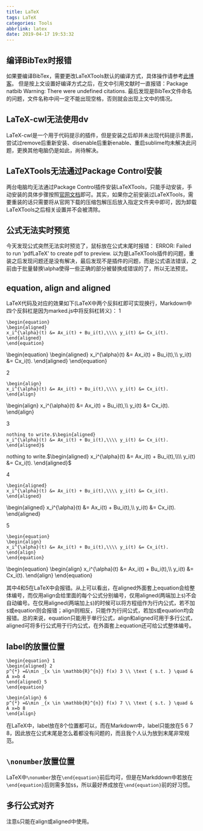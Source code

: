 ```yaml
---
title: LaTeX
tags: LaTeX
categories: Tools
abbrlink: latex
date: 2019-04-17 19:53:32
---
```


## 编译BibTex时报错
如果要编译BibTex，需要更改LaTeXTools默认的编译方式，具体操作请参考[此博客](https://blog.csdn.net/Galoa/article/details/79587751)。
但是按上文设置好编译方式之后，在文中引用文献时一直报错：Package natbib Warning: There were undefined citations. 
最后发现是BibTex文件命名的问题，文件名称中间一定不能出现空格，否则就会出现上文中的情况。

## LaTeX-cwl无法使用dv
LaTeX-cwl是一个用于代码提示的插件，但是安装之后却并未出现代码提示界面，尝试过remove后重新安装、disenable后重新enable、重启sublime均未解决此问题，更换其他电脑仍是如此，尚待解决。

## LaTeXTools无法通过Package Control安装
两台电脑均无法通过Package Control插件安装LaTeXTools，只能手动安装，手动安装的具体步骤按照[官网文档](https://github.com/SublimeText/LaTeXTools)即可。其实，如果你之前安装过LaTeXTools，需要重装的话只需要将从官网下载的压缩包解压后放入指定文件夹中即可，因为卸载LaTeXTools之后相关设置并不会被清除。

## 公式无法实时预览
今天发现公式突然无法实时预览了，鼠标放在公式末尾时报错：
ERROR: Failed to run 'pdfLaTeX' to create pdf to preview.
以为是LaTeXTools插件的问题，重装之后发现问题还是没有解决，最后发现不是插件的问题，而是公式语法错误，之前由于批量替换\alpha使得一些正确的部分被替换成错误的了，所以无法预览。

## equation, align and aligned
LaTeX代码及对应的效果如下(LaTeX中两个反斜杠即可实现换行，Markdown中四个反斜杠是因为marked.js中将反斜杠转义)：
1
```
\begin{equation}
\begin{aligned}
x_i^{\alpha}(t) &= Ax_i(t) + Bu_i(t),\\\\ y_i(t) &= Cx_i(t).
\end{aligned}
\end{equation}
```

\begin{equation}
\begin{aligned}
x_i^{\alpha}(t) &= Ax_i(t) + Bu_i(t),\\\\ y_i(t) &= Cx_i(t).
\end{aligned}
\end{equation}

2
```
\begin{align}
x_i^{\alpha}(t) &= Ax_i(t) + Bu_i(t),\\\\ y_i(t) &= Cx_i(t).
\end{align}
```

\begin{align}
x_i^{\alpha}(t) &= Ax_i(t) + Bu_i(t),\\\\ y_i(t) &= Cx_i(t).
\end{align}

3
```
nothing to write.$\begin{aligned}
x_i^{\alpha}(t) &= Ax_i(t) + Bu_i(t),\\\\ y_i(t) &= Cx_i(t).
\end{aligned}$
```

nothing to write.$\begin{aligned}
x_i^{\alpha}(t) &= Ax_i(t) + Bu_i(t),\\\\ y_i(t) &= Cx_i(t).
\end{aligned}$

4
```
\begin{aligned}
x_i^{\alpha}(t) &= Ax_i(t) + Bu_i(t),\\\\ y_i(t) &= Cx_i(t).
\end{aligned}
```

\begin{aligned}
x_i^{\alpha}(t) &= Ax_i(t) + Bu_i(t),\\\\ y_i(t) &= Cx_i(t).
\end{aligned}

5
```
\begin{equation}
\begin{align}
x_i^{\alpha}(t) &= Ax_i(t) + Bu_i(t),\\\\ y_i(t) &= Cx_i(t).
\end{align}
\end{equation}
```

\begin{equation}
\begin{align}
x_i^{\alpha}(t) &= Ax_i(t) + Bu_i(t),\\\\ y_i(t) &= Cx_i(t).
\end{align}
\end{equation}

其中4和5在LaTeX中会报错。从上可以看出，在aligned外面套上equation会给整体编号，而仅用align会给里面的每个公式分别编号，仅用aligned(两端加上`$`)不会自动编号。在仅用aligned(两端加上`$`)的时候可以将方程组作为行内公式，若不加`$`或equation则会报错；align则相反，只能作为行间公式，若加`$`或equation均会报错。总的来说，equation只能用于单行公式，align和aligned可用于多行公式，aligned可将多行公式用于行内公式，在外面套上equation还可给公式整体编号。

## label的放置位置
```
\begin{equation} 1
\begin{aligned} 2
p^{*} =&\min _{x \in \mathbb{R}^{n}} f(x) 3 \\ \text { s.t. } \quad & A x=b 4
\end{aligned} 5
\end{equation}

\begin{align} 6
p^{*} =&\min _{x \in \mathbb{R}^{n}} f(x) 7 \\ \text { s.t. } \quad & A x=b 8
\end{align}
```
在LaTeX中，label放在8个位置都可以，而在Markdown中，label只能放在5 6 7 8，因此放在公式末尾是怎么着都没有问题的，而且我个人认为放到末尾非常规范。

## `\nonumber`放置位置
LaTeX中`\nonumber`放在`\end{equation}`前后均可，但是在Markddown中若放在`\end{equation}`后则需多加`$$`，所以最好养成放在`\end{equation}`前的好习惯。

## 多行公式对齐
注意`&`只能在align或aligned中使用。